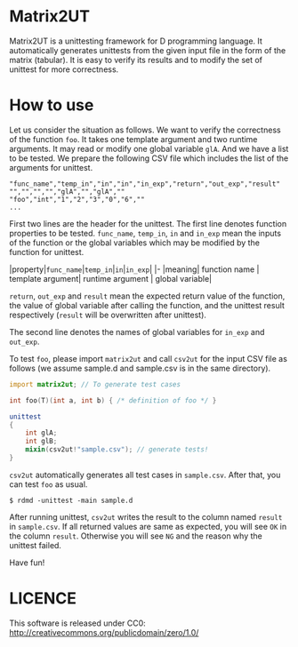 Matrix2UT
=========

Matrix2UT is a unittesting framework for D programming language.
It automatically generates unittests from the given input file in the form of the matrix (tabular).
It is easy to verify its results and to modify the set of unittest for more correctness.

How to use
==========
Let us consider the situation as follows.
We want to verify the correctness of the function `foo`.
It takes one template argument and two runtime arguments.
It may read or modify one global variable `glA`.
And we have a list to be tested.
We prepare the following CSV file which includes the list of the arguments for unittest.

```csv:sample.csv
"func_name","temp_in","in","in","in_exp","return","out_exp","result"
"","","","","glA","","glA",""
"foo","int","1","2","3","0","6",""
...
```

First two lines are the header for the unittest.
The first line denotes function properties to be tested.
`func_name`, `temp_in`, `in` and `in_exp` mean the inputs of the function or the global variables which may be modified by the function for unittest.

|property|`func_name`|`temp_in`|`in`|`in_exp`|
|-
|meaning| function name | template argument| runtime argument | global variable|

`return`, `out_exp` and `result` mean the expected return value of the function,
the value of global variable after calling the function, and the unittest result respectively
(`result` will be overwritten after unittest).

The second line denotes the names of global variables for `in_exp` and `out_exp`.

To test `foo`, please import `matrix2ut` and call `csv2ut` for the input CSV file as follows
(we assume sample.d and sample.csv is in the same directory).

```d:sample.d
import matrix2ut; // To generate test cases

int foo(T)(int a, int b) { /* definition of foo */ }

unittest
{
    int glA;
    int glB;
    mixin(csv2ut!"sample.csv"); // generate tests!
}
```

`csv2ut` automatically generates all test cases in `sample.csv`.
After that, you can test `foo` as usual.

```sh:
$ rdmd -unittest -main sample.d
```

After running unittest, `csv2ut` writes the result to the column named `result` in `sample.csv`.
If all returned values are same as expected, you will see `OK` in the column `result`.
Otherwise you will see `NG` and the reason why the unittest failed.


Have fun!

LICENCE
=======
This software is released under CC0: http://creativecommons.org/publicdomain/zero/1.0/
